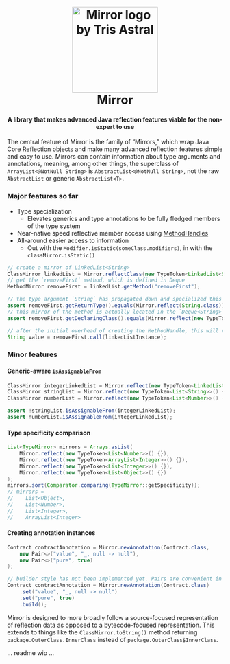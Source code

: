 <h1 align="center">
  <br>
    <img src="https://raw.github.com/TeamWizardry/Mirror/master/logo/logo_500x500.png" title="Mirror logo by Tris 
    Astral" width="200" height="200">
  <br>
  Mirror
  <br>
</h1>

<h4 align="center">A library that makes advanced Java reflection features viable for the non-expert to use</h4>

The central feature of Mirror is the family of “Mirrors,” which wrap Java Core Reflection objects and make many advanced
reflection features simple and easy to use. Mirrors can contain information about type arguments and annotations,
meaning, among other things, the superclass of `ArrayList<@NotNull String>` is `AbstractList<@NotNull String>`, not the 
raw `AbstractList` or generic `AbstractList<T>`.

### Major features so far
* Type specialization
  - Elevates generics and type annotations to be fully fledged members of the type system
* Near-native speed reflective member access using
[MethodHandles](https://docs.oracle.com/javase/8/docs/api/java/lang/invoke/MethodHandle.html)
* All-around easier access to information
  - Out with the `Modifier.isStatic(someClass.modifiers)`, in with the `classMirror.isStatic()`

```java
// create a mirror of LinkedList<String>
ClassMirror linkedList = Mirror.reflectClass(new TypeToken<LinkedList<String>>() {});
// get the `removeFirst` method, which is defined in Deque
MethodMirror removeFirst = linkedList.getMethod("removeFirst");

// the type argument `String` has propagated down and specialized this method's return type
assert removeFirst.getReturnType().equals(Mirror.reflect(String.class));
// this mirror of the method is actually located in the `Deque<String>` class
assert removeFirst.getDeclaringClass().equals(Mirror.reflect(new TypeToken<Deque<String>>(){}));

// after the initial overhead of creating the MethodHandle, this will run at near-native speed
String value = removeFirst.call(linkedListInstance);
```

### Minor features

#### Generic-aware `isAssignableFrom`
```java
ClassMirror integerLinkedList = Mirror.reflect(new TypeToken<LinkedList<Integer>>() {});
ClassMirror stringList = Mirror.reflect(new TypeToken<List<String>>() {});
ClassMirror numberList = Mirror.reflect(new TypeToken<List<Number>>() {});

assert !stringList.isAssignableFrom(integerLinkedList);
assert numberList.isAssignableFrom(integerLinkedList);
```

#### Type specificity comparison
```java
List<TypeMirror> mirrors = Arrays.asList(
    Mirror.reflect(new TypeToken<List<Number>>() {}),
    Mirror.reflect(new TypeToken<ArrayList<Integer>>() {}),
    Mirror.reflect(new TypeToken<List<Integer>>() {}),
    Mirror.reflect(new TypeToken<List<Object>>() {})
);
mirrors.sort(Comparator.comparing(TypeMirror::getSpecificity));
// mirrors = 
//    List<Object>,
//    List<Number>,
//    List<Integer>,
//    ArrayList<Integer>
```

#### Creating annotation instances

```java
Contract contractAnnotation = Mirror.newAnnotation(Contract.class,
    new Pair<>("value", "_, null -> null"),
    new Pair<>("pure", true)
);

// builder style has not been implemented yet. Pairs are convenient in Kotlin but not so much in Java.
Contract contractAnnotation = Mirror.newAnnotation(Contract.class)
    .set("value", "_, null -> null")
    .set("pure", true)
    .build();
```

Mirror is designed to more broadly follow a source-focused representation of reflection data as opposed to a 
bytecode-focused representation. This extends to things like the `ClassMirror.toString()` method returning 
`package.OuterClass.InnerClass` instead of `package.OuterClass$InnerClass`.

… readme wip …
